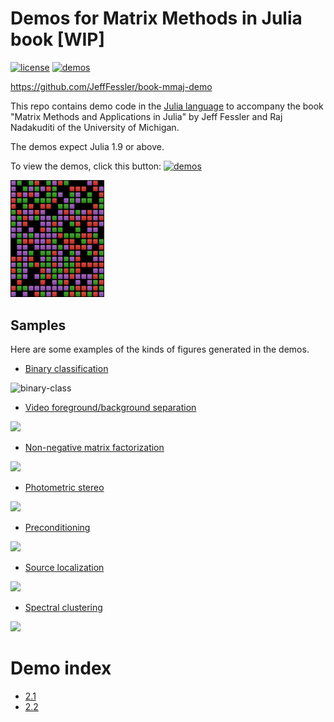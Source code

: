 # Demos for Matrix Methods in Julia book [WIP]

[![license][license-img]][license-url]
[![demos][demos-img]][demos-url]

https://github.com/JeffFessler/book-mmaj-demo

This repo contains demo code
in the
[Julia language](https://julialang.org/)
to accompany the book
"Matrix Methods and Applications in Julia"
by Jeff Fessler
and Raj Nadakuditi
of the University of Michigan.

The demos expect Julia 1.9 or above.

To view the demos,
click this button:
[![demos][demos-img]][demos-url]


<img src="docs/src/assets/logo.png" alt="logo" width="150">


## Samples

Here are some examples of the kinds of figures generated in the demos.

- [Binary classification](https://jefffessler.github.io/book-mmaj-demo/generated/demos/09/class01)
<img src="https://github.com/JeffFessler/book-mmaj-data/blob/main/demo-fig/binary-classify.png" alt="binary-class" width="300">

- [Video foreground/background separation](https://jefffessler.github.io/book-mmaj-demo/generated/demos/10/foreback)
<img src="https://github.com/JeffFessler/book-mmaj-data/blob/main/demo-fig/foreground-background.png" alg="pic" width="400">

- [Non-negative matrix factorization](https://jefffessler.github.io/book-mmaj-demo/generated/demos/10/nmf)
<img src="https://github.com/JeffFessler/book-mmaj-data/blob/main/demo-fig/nmf.png" alg="pic" width="400">

- [Photometric stereo](https://jefffessler.github.io/book-mmaj-demo/generated/demos/07/photometric3)
<img src="https://github.com/JeffFessler/book-mmaj-data/blob/main/demo-fig/photometric-stereo.png" alg="pic" width="400">

- [Preconditioning](https://jefffessler.github.io/book-mmaj-demo/generated/demos/09/precon1)
<img src="https://github.com/JeffFessler/book-mmaj-data/blob/main/demo-fig/preconditioning.png" alg="pic" width="400">

- [Source localization](https://jefffessler.github.io/book-mmaj-demo/generated/demos/07/source-local)
<img src="https://github.com/JeffFessler/book-mmaj-data/blob/main/demo-fig/source-localize.png" alg="pic" width="400">

- [Spectral clustering](https://jefffessler.github.io/book-mmaj-demo/generated/demos/08/spectral-cluster)
<img src="https://github.com/JeffFessler/book-mmaj-data/blob/main/demo-fig/spectral-clustering.png" alg="pic" width="400">

# Demo index

- [2.1](https://jefffessler.github.io/book-mmaj-demo/generated/demos/02/dot)
- [2.2](https://jefffessler.github.io/book-mmaj-demo/generated/demos/02/gauss2d)

<!-- URLs -->
[demos-img]: https://img.shields.io/badge/-Demos-blue
[demos-url]: https://JeffFessler.github.io/book-mmaj-demo
[license-img]: https://licensebuttons.net/l/by-nc-nd/3.0/88x31.png
[license-url]: LICENSE
